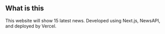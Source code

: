 ## What is this
This website will show 15 latest news. Developed using Next.js, NewsAPI, and deployed by Vercel.
